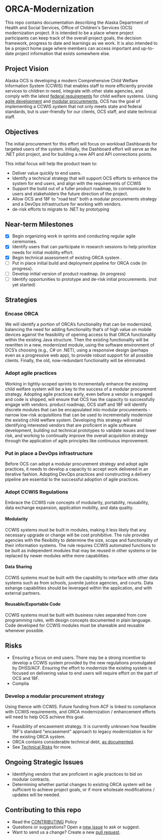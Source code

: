 # ORCA-Modernization

This repo contains documentation describing the Alaska Department of Health and Social Services, Office of Children's Services (OCS) modernization project. It is intended to be a place where project participants can keep track of the overall project goals, the decision framework, progress to date and learnings as we work. It is also intended to be a project home page where members can access important and up-to-date project information that exists somewhere else.

## Project Vision

Alaska OCS is developing a modern Comprehensive Child Welfare Information System (CCWIS) that enables staff to more efficiently provide services to children in need, integrate with other state agencies, and comply with the latest [federal requirements](https://www.law.cornell.edu/cfr/text/45/1355.52) for child welfare systems. Using [agile development](https://modularcontracting.18f.gov/agile-development/) and [modular procurements](https://modularcontracting.18f.gov/modular-procurement/), OCS has the goal of implementing a CCWIS system that not only meets state and federal standards, but is user-friendly for our clients, OCS staff, and state technical staff.

## Objectives

The initial procurement for this effort will focus on workload Dashboards for targeted users of the system. Initially, the Dashboard effort will serve as the .NET pilot project, and for building a new API and API connections points. 

This initial focus will help the product team to:

* Deliver value quickly to end users.
* Identify a technical strategy that will support OCS efforts to enhance the system for end users, and align with the requirements of CCWIS
* Support the build out of a fuller product roadmap, to communicate to users and stakeholders the future direction of the project.
* Allow OCS and 18F to "road test" both a modular procurements strategy and a DevOps infrastructure for working with vendors.
* de-risk efforts to migrate to .NET by prototyping

## Near-term Milestones

- [x] Begin organizing work in sprints and conducting regular agile ceremonies.
- [x] Identify users that can participate in research sessions to help prioritize needs for initial mobility effort.
- [x] Begin technical assessment of existing ORCA system .
- [ ] Put in place initial build and deployment pipeline for ORCA code (in progress). 
- [ ] Develop initial version of product roadmap. (in progress)
- [ ] Identify opportunities to prototype and de-risk initial procurements. (not yet started)

## Strategies

### Encase ORCA

We will identify a portion of ORCA’s functionality that can be modernized, balancing the need for adding functionality that’s of high value on mobile devices against the feasibility of opening access to that ORCA functionality within the existing Java structure. Then the existing functionality will be rewritten in a new, modernized module, using the software environment of OCS’s choosing (e.g., C# on .NET), using a responsive design (perhaps even as a progressive web app), to provide robust support for all possible clients. Finally, the old, now-redundant functionality will be eliminated.

### Adopt agile practices

Working in tightly-scoped sprints to incrementally enhance the existing child welfare system will be a key to the success of a modular procurement strategy. Adopting agile practices early, even before a vendor is engaged and code is shipped, will ensure that OCS has the capacity to successfully engage with vendors. 
 product roadmap, OCS staff and 18F will identify discrete modules that can be encapsulated into modular procurements - narrow low-risk acquisitions that can be used to incrementally modernize the existing child welfare system. Developing this strategy will entail identifying interested vendors that are proficient in agile software development, building out technical prototypes to validate issues and lower risk, and working to continually improve the overall acquisition strategy through the application of agile principles like continuous improvement.

### Put in place a DevOps infrastructure

Before OCS can adopt a modular procurement strategy and adopt agile practices, it needs to develop a capacity to accept work delivered in an iterative fashion. Adopting DevOps practices and constructing a delivery pipeline are essential to the successful adoption of agile practices.

### Adopt CCWIS Regulations

Embrace the CCWIS rule concepts of modularity, portability, reusability, data exchange expansion, application mobility, and data quality.

#### Modularity

CCWIS systems must be built in modules, making it less likely that any necessary upgrade or change will be cost prohibitive. The rule provides agencies with the flexibility to determine the size, scope and functionality of their information systems. The rule requires CCWIS automated functions to be built as independent modules that may be reused in other systems or be replaced by newer modules withe more capabilities. 

#### Data Sharing

CCWIS systems must be built with the capability to interface with other data systems such as from schools, juvenile justice agencies, and courts. Data exhange capabilities should be leveraged within the application, and with external partners.

#### Reusable/Exportable Code

CCWIS systems must be built with business rules separated from core programming rules, with design concepts documented in plain language. Code developed for CCWIS modules must be shareable and reusable whenever possible.

## Risks 

* Ensuring a focus on end users. There may be a strong incentive to develop a CCWIS system provided by the new regulations promulgated by DHSS/ACF. Ensuring the effort to modernize the existing system is focused on delivering value to end users will require effort on the part of OCS and 18F. 
* Complia
### Develop a modular procurement strategy

Using thence with CCWIS. Future funding from ACF is linked to compliance with CCWIS requirements, and ORCA modernization / enhancement efforts will need to help OCS achieve this goal.
* Feasibility of encasement strategy. It is currently unknown how feasible 18F's standard "encasement" approach to legacy modernization is for the existing ORCA system.
* ORCA contains considerable technical debt, [as documented](TechnicalDebt.md).
* See [Technical Risks](TechnicalRisks.md) for more.

## Ongoing Strategic Issues

* Identifying vendors that are proficient in agile practices to bid on modular contracts.
* Determining whether partial changes to existing ORCA system will be sufficient to achieve project goals, or if more wholesale modifications / updates will be needed.

## Contributing to this repo
* Read the [CONTRIBUTING](/AlaskaDHSS/ORCA-Modernization/blob/master/CONTRIBUTING.md) Policy
* Questions or suggestions? Open a [new issue](/AlaskaDHSS/ORCA-Modernization/issues) to ask or suggest.
* Want to send us a change? Create a new [pull request](/AlaskaDHSS/ORCA-Modernization/pulls).
